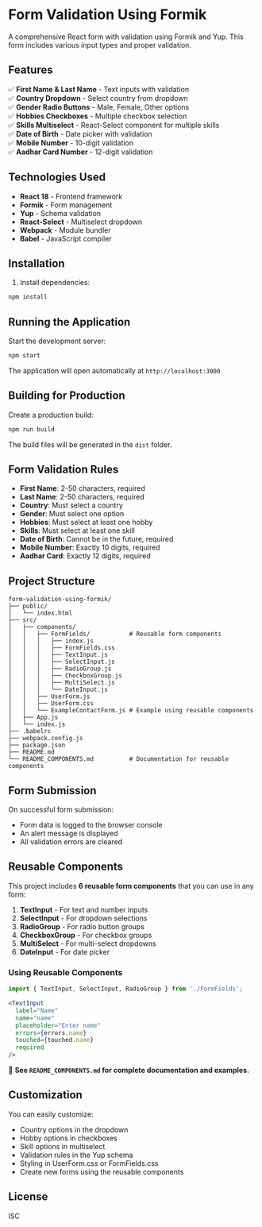 # Form Validation Using Formik

A comprehensive React form with validation using Formik and Yup. This form includes various input types and proper validation.

## Features

✅ **First Name & Last Name** - Text inputs with validation  
✅ **Country Dropdown** - Select country from dropdown  
✅ **Gender Radio Buttons** - Male, Female, Other options  
✅ **Hobbies Checkboxes** - Multiple checkbox selection  
✅ **Skills Multiselect** - React-Select component for multiple skills  
✅ **Date of Birth** - Date picker with validation  
✅ **Mobile Number** - 10-digit validation  
✅ **Aadhar Card Number** - 12-digit validation  

## Technologies Used

- **React 18** - Frontend framework
- **Formik** - Form management
- **Yup** - Schema validation
- **React-Select** - Multiselect dropdown
- **Webpack** - Module bundler
- **Babel** - JavaScript compiler

## Installation

1. Install dependencies:
```bash
npm install
```

## Running the Application

Start the development server:
```bash
npm start
```

The application will open automatically at `http://localhost:3000`

## Building for Production

Create a production build:
```bash
npm run build
```

The build files will be generated in the `dist` folder.

## Form Validation Rules

- **First Name**: 2-50 characters, required
- **Last Name**: 2-50 characters, required
- **Country**: Must select a country
- **Gender**: Must select one option
- **Hobbies**: Must select at least one hobby
- **Skills**: Must select at least one skill
- **Date of Birth**: Cannot be in the future, required
- **Mobile Number**: Exactly 10 digits, required
- **Aadhar Card**: Exactly 12 digits, required

## Project Structure

```
form-validation-using-formik/
├── public/
│   └── index.html
├── src/
│   ├── components/
│   │   ├── FormFields/           # Reusable form components
│   │   │   ├── index.js
│   │   │   ├── FormFields.css
│   │   │   ├── TextInput.js
│   │   │   ├── SelectInput.js
│   │   │   ├── RadioGroup.js
│   │   │   ├── CheckboxGroup.js
│   │   │   ├── MultiSelect.js
│   │   │   └── DateInput.js
│   │   ├── UserForm.js
│   │   ├── UserForm.css
│   │   └── ExampleContactForm.js # Example using reusable components
│   ├── App.js
│   └── index.js
├── .babelrc
├── webpack.config.js
├── package.json
├── README.md
└── README_COMPONENTS.md          # Documentation for reusable components
```

## Form Submission

On successful form submission:
- Form data is logged to the browser console
- An alert message is displayed
- All validation errors are cleared

## Reusable Components

This project includes **6 reusable form components** that you can use in any form:

1. **TextInput** - For text and number inputs
2. **SelectInput** - For dropdown selections
3. **RadioGroup** - For radio button groups
4. **CheckboxGroup** - For checkbox groups
5. **MultiSelect** - For multi-select dropdowns
6. **DateInput** - For date picker

### Using Reusable Components

```jsx
import { TextInput, SelectInput, RadioGroup } from './FormFields';

<TextInput
  label="Name"
  name="name"
  placeholder="Enter name"
  errors={errors.name}
  touched={touched.name}
  required
/>
```

📖 **See `README_COMPONENTS.md` for complete documentation and examples.**

## Customization

You can easily customize:
- Country options in the dropdown
- Hobby options in checkboxes
- Skill options in multiselect
- Validation rules in the Yup schema
- Styling in UserForm.css or FormFields.css
- Create new forms using the reusable components

## License

ISC
